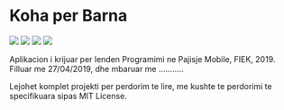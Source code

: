 # Koha per Barna

[![](https://img.shields.io/badge/author-Agon%20Hoxha-red.svg)](https://www.github.com/460N1/)
[![](https://img.shields.io/badge/author-Edona%20Haziraj-blue.svg)](https://www.github.com/EdonaHaziraj/)
[![](https://img.shields.io/github/license/460N1/Koha_Per_Barna.svg)](https://github.com/460N1/Koha_Per_Barna/blob/master/LICENSE)
[![](https://img.shields.io/github/release/460N1/Koha_Per_Barna.svg)](https://github.com/460N1/Koha_Per_Barna/releases/download/0.1/app-debug.apk)

Aplikacion i krijuar per lenden Programimi ne Pajisje Mobile, FIEK, 2019. Filluar me 27/04/2019, dhe mbaruar me ...........

Lejohet komplet projekti per perdorim te lire, me kushte te perdorimi te specifikuara sipas MIT License.
